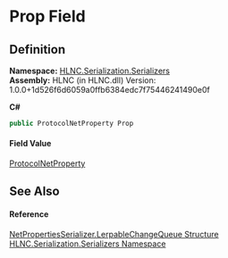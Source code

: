 # Prop Field




## Definition
**Namespace:** <a href="N_HLNC_Serialization_Serializers">HLNC.Serialization.Serializers</a>  
**Assembly:** HLNC (in HLNC.dll) Version: 1.0.0+1d526f6d6059a0ffb6384edc7f75446241490e0f

**C#**
``` C#
public ProtocolNetProperty Prop
```



#### Field Value
<a href="T_HLNC_Serialization_ProtocolNetProperty">ProtocolNetProperty</a>

## See Also


#### Reference
<a href="T_HLNC_Serialization_Serializers_NetPropertiesSerializer_LerpableChangeQueue">NetPropertiesSerializer.LerpableChangeQueue Structure</a>  
<a href="N_HLNC_Serialization_Serializers">HLNC.Serialization.Serializers Namespace</a>  
